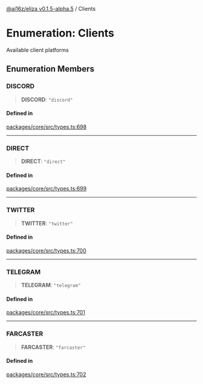 [@ai16z/eliza v0.1.5-alpha.5](../index.md) / Clients

# Enumeration: Clients

Available client platforms

## Enumeration Members

### DISCORD

> **DISCORD**: `"discord"`

#### Defined in

[packages/core/src/types.ts:698](https://github.com/roschler/eliza/blob/main/packages/core/src/types.ts#L698)

***

### DIRECT

> **DIRECT**: `"direct"`

#### Defined in

[packages/core/src/types.ts:699](https://github.com/roschler/eliza/blob/main/packages/core/src/types.ts#L699)

***

### TWITTER

> **TWITTER**: `"twitter"`

#### Defined in

[packages/core/src/types.ts:700](https://github.com/roschler/eliza/blob/main/packages/core/src/types.ts#L700)

***

### TELEGRAM

> **TELEGRAM**: `"telegram"`

#### Defined in

[packages/core/src/types.ts:701](https://github.com/roschler/eliza/blob/main/packages/core/src/types.ts#L701)

***

### FARCASTER

> **FARCASTER**: `"farcaster"`

#### Defined in

[packages/core/src/types.ts:702](https://github.com/roschler/eliza/blob/main/packages/core/src/types.ts#L702)
